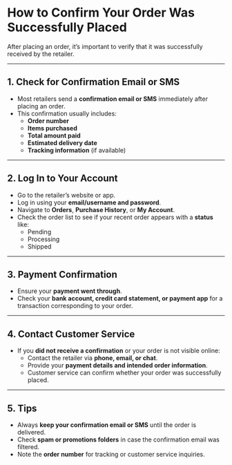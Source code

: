 # How to Confirm Your Order Was Successfully Placed

After placing an order, it’s important to verify that it was successfully received by the retailer.

---

## 1. Check for Confirmation Email or SMS

- Most retailers send a **confirmation email or SMS** immediately after placing an order.
- This confirmation usually includes:
  - **Order number**
  - **Items purchased**
  - **Total amount paid**
  - **Estimated delivery date**
  - **Tracking information** (if available)

---

## 2. Log In to Your Account

- Go to the retailer’s website or app.
- Log in using your **email/username and password**.
- Navigate to **Orders**, **Purchase History**, or **My Account**.
- Check the order list to see if your recent order appears with a **status** like:
  - Pending
  - Processing
  - Shipped

---

## 3. Payment Confirmation

- Ensure your **payment went through**.
- Check your **bank account, credit card statement, or payment app** for a transaction corresponding to your order.

---

## 4. Contact Customer Service

- If you **did not receive a confirmation** or your order is not visible online:
  - Contact the retailer via **phone, email, or chat**.
  - Provide your **payment details and intended order information**.
  - Customer service can confirm whether your order was successfully placed.

---

## 5. Tips

- Always **keep your confirmation email or SMS** until the order is delivered.
- Check **spam or promotions folders** in case the confirmation email was filtered.
- Note the **order number** for tracking or customer service inquiries.
